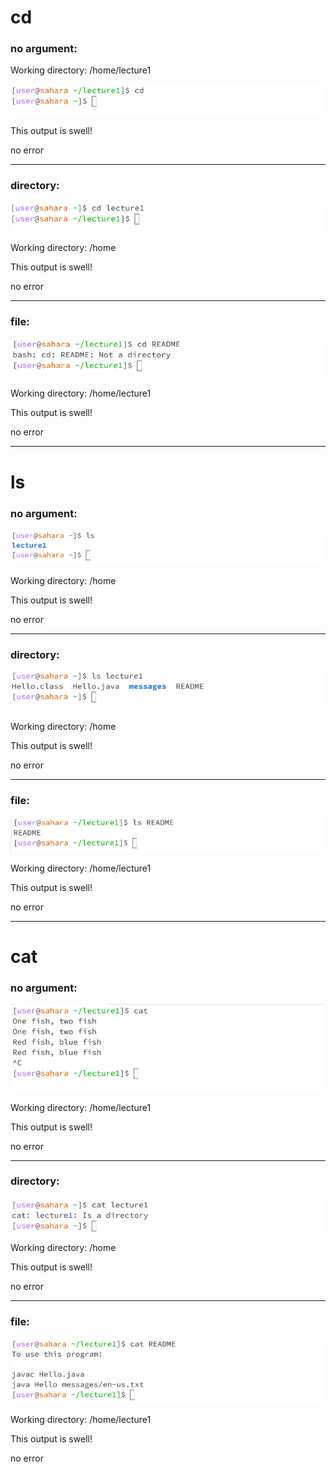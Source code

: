 # cd
### no argument:

Working directory: /home/lecture1


![Image](cd1.png)

This output is swell!

no error

---
### directory:


![Image](cd2.png)

Working directory: /home

This output is swell!

no error

---
### file:


![Image](cd3.png)

Working directory: /home/lecture1

This output is swell!

no error

---
# ls
### no argument:


![Image](ls1.png)

Working directory: /home

This output is swell!

no error

---
### directory:


![Image](ls2.png)

Working directory: /home

This output is swell!

no error

---
### file:


![Image](ls3.png)

Working directory: /home/lecture1

This output is swell!

no error

---
# cat
### no argument:


![Image](cat1.png)

Working directory: /home/lecture1

This output is swell!

no error

---
### directory:


![Image](cat2.png)

Working directory: /home

This output is swell!

no error

---
### file:


![Image](cat3.png)

Working directory: /home/lecture1

This output is swell!

no error

